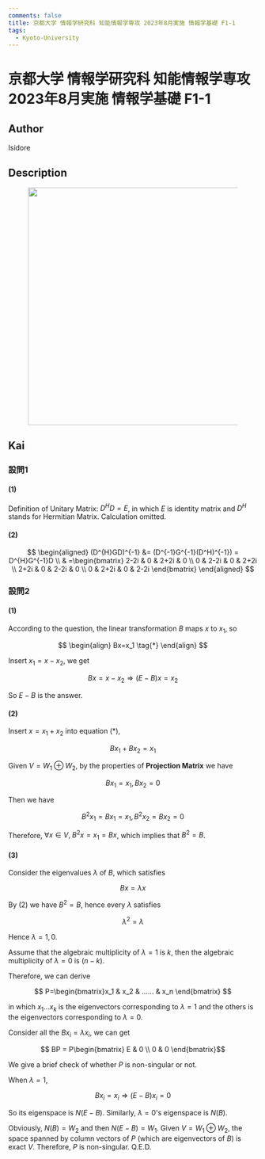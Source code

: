 ```yaml
---
comments: false
title: 京都大学 情報学研究科 知能情報学専攻 2023年8月実施 情報学基礎 F1-1
tags:
  - Kyoto-University
---
```

# 京都大学 情報学研究科 知能情報学専攻 2023年8月実施 情報学基礎 F1-1

## **Author**
Isidore

## **Description**
<figure style="text-align:center;">
  <img src="https://s2.loli.net/2024/06/26/4o5aAR6PUCcQsZu.png" width="480"/>
</figure>

## **Kai**
### 設問1
#### (1)
Definition of Unitary Matrix: $D^{H}D=E$, in which $E$ is identity matrix and $D^H$ stands for Hermitian Matrix.
Calculation omitted.

#### (2)

$$
\begin{aligned}
(D^{H}GD)^{-1} &= (D^{-1}G^{-1}(D^H)^{-1}) = D^{H}G^{-1}D \\
& =\begin{bmatrix}
    2-2i & 0 & 2+2i & 0 \\
    0 & 2-2i & 0 & 2+2i \\
    2+2i & 0 & 2-2i & 0 \\
    0 & 2+2i & 0 & 2-2i
\end{bmatrix}
\end{aligned}
$$

### 設問2
#### (1)
According to the question, the linear transformation $B$ maps $x$ to $x_1$, so

$$
\begin{align}
Bx=x_1 \tag{*}
\end{align}
$$

Insert $x_1 = x-x_2$, we get

$$
Bx=x - x_2 \Rightarrow (E - B)x = x_2
$$

So $E-B$ is the answer.

#### (2)
Insert $x=x_1 + x_2$ into equation (\*),

$$
Bx_1 + Bx_2 = x_1
$$

Given $V = W_1 \oplus W_2$, by the properties of **Projection Matrix** we have

$$
Bx_1 = x_1, Bx_2 = 0
$$

Then we have

$$
B^2x_1 = Bx_1 = x_1, B^2x_2 = Bx_2 = 0
$$

Therefore, $\forall x \in V, \; B^2x= x_1 = Bx$, which implies that $B^2 = B$.

#### (3)
Consider the eigenvalues $\lambda$ of $B$, which satisfies

$$
Bx = \lambda x
$$

By (2) we have $B^2 = B$, hence every $\lambda$ satisfies

$$
\lambda^2 = \lambda
$$

Hence $\lambda = 1,0$.

Assume that the algebraic multiplicity of $\lambda = 1$ is $k$, then the algebraic multiplicity of $\lambda = 0$ is $(n-k)$.

Therefore, we can derive

$$
P=\begin{bmatrix}x_1 & x_2 & ...... & x_n \end{bmatrix}
$$

in which $x_1...x_k$ is the eigenvectors corresponding to $\lambda = 1$ and the others is the eigenvectors corresponding to $\lambda = 0$.

Consider all the $Bx_i=\lambda x_i$, we can get

$$
BP = P\begin{bmatrix} E & 0 \\ 0 & 0    \end{bmatrix}$$

We give a brief check of whether $P$ is non-singular or not.

When $\lambda = 1$,

$$
Bx_i=x_i \Rightarrow (E-B)x_i = 0
$$

So its eigenspace is $N(E-B)$. Similarly, $\lambda = 0$'s eigenspace is $N(B)$.

Obviously, $N(B) = W_2$ and then $N(E-B) = W_1$. Given $V = W_1 \oplus W_2$, the space spanned by column vectors of $P$ (which are eigenvectors of $B$) is exact $V$. Therefore, $P$ is non-singular.
Q.E.D. 
